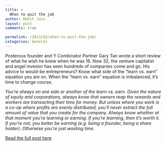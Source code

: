 ```yaml
---
title: >
  When to quit the job
author: Mohit Jain
layout: post
comments: true

permalink: /2013/03/when-to-quit-the-job/
categories: General
---
```



Posterous founder and Y Combinator Partner Gary Tan wrote a short review of what he wish he knew when he was 16. Now 32, the venture capitalist and angel investor has seen hundreds of companies come and go. His advice to would-be entrepreneurs? Know what side of the “learn vs. earn” equation you are on. When the “learn vs. earn” equation is imbalanced, it’s time to change course.


<em>You’re always on one side or another of the learn vs. earn. Given the nature of equity and corporations, always know that owners reap the rewards and workers are transacting their time for money. But unless where you work is a co-op where profits are evenly distributed, you’ll never extract the full amount of value that you create for the company. Always know whether at that moment you’re learning or earning. If you’re learning, then it’s worth it. If you’re not, you better be earning (e.g. being a founder, being a share holder). Otherwise you’re just wasting time.</em>



[Read the full post here](http://blog.garrytan.com/lessons-from-2-5-that-i-wish-i-knew-at-2-4)
